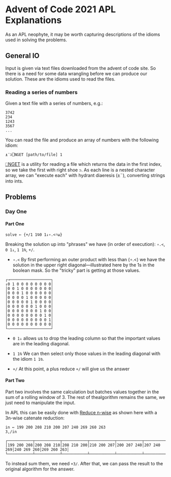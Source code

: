 # Advent of Code 2021 APL Explanations

As an APL neophyte, it may be worth capturing descriptions of the idioms used in
solving the problems.

## General IO

Input is given via text files downloaded from the advent of code site. So there
is a need for some data wrangling before we can produce our solution. These are
the idioms used to read the files.

### Reading a series of numbers

Given a text file with a series of numbers, e.g.:

```
3742
234
1243
3567
...
```

You can read the file and produce an array of numbers with the following idiom:

`⍎¨⊃⎕NGET [path/to/file] 1`

[⎕NGET](https://help.dyalog.com/17.0/Content/Language/System%20Functions/nget.htm) is a utility for reading a file which returns the data in the first index, so we take the first with right shoe `⊃`. As each line is a nested character array, we can "execute each" with hydrant diaeresis (⍎¨), converting strings into ints.

## Problems

### Day One

#### Part One

```apl
solve ← {+/1 1⍉0 1↓∘.<⍨⍵}
```

Breaking the solution up into "phrases" we have (in order of execution): `∘.<`, `0 1↓`, `1 1⍉`, `+/`.

- `∘.<`
By first performing an outer product with less than (∘.<) we have the solution
in the upper right diagonal—illustrated here by the 1s in the boolean mask. So
the "tricky" part is getting at those values.

```
┌→──────────────────┐
↓0 1 0 0 0 0 0 0 0 0│
│0 0 1 0 0 0 0 0 0 0│
│0 0 0 1 0 0 0 0 0 0│
│0 0 0 0 1 0 0 0 0 0│
│0 0 0 0 0 1 0 0 0 0│
│0 0 0 0 0 0 1 0 0 0│
│0 0 0 0 0 0 0 1 0 0│
│0 0 0 0 0 0 0 0 1 0│
│0 0 0 0 0 0 0 0 0 1│
│0 0 0 0 0 0 0 0 0 0│
└~──────────────────┘
```

- `0 1↓`
allows us to drop the leading column so that the important values are in
the leading diagonal.

- `1 1⍉`
We can then select only those values in the leading diagonal with the idiom `1 1⍉`.

- `+/`
At this point, a plus reduce `+/` will give us the answer

#### Part Two

Part two involves the same calculation but batches values together in the sum of
a rolling window of 3. The rest of thealgorithm remains the same, we just need to manipulate the
input.

In APL this can be easily done with [Reduce
n-wise](https://help.dyalog.com/latest/#Language/Primitive%20Operators/Reduce%20N%20Wise.htm#ReduceN-Wise)
as shown here with a 3n-wise catenate reduction:

```
in ← 199 200 208 210 200 207 240 269 260 263
3,/in

┌───────────┬───────────┬───────────┬───────────┬───────────┬───────────┬───────────┬───────────┐
│199 200 208│200 208 210│208 210 200│210 200 207│200 207 240│207 240 269│240 269 260│269 260 263│
└───────────┴───────────┴───────────┴───────────┴───────────┴───────────┴───────────┴───────────┘
```

To instead sum them, we need `+3/`. After that, we can pass the result to the
original algorithm for the answer.
